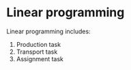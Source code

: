 # Linear programming

Linear programming includes:

1) Production task
2) Transport task
3) Assignment task
